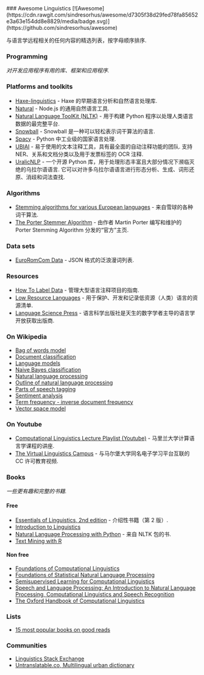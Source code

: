 <div class="github-widget" data-repo="theimpossibleastronaut/awesome-linguistics"></div>
<script async src="https://pagead2.googlesyndication.com/pagead/js/adsbygoogle.js"></script><ins class="adsbygoogle" style="display:block" data-ad-client="ca-pub-6890694312814945" data-ad-slot="5473692530" data-ad-format="auto"  data-full-width-responsive="true"></ins><script>(adsbygoogle = window.adsbygoogle || []).push({});</script>
### Awesome Linguistics
[![Awesome](https://cdn.rawgit.com/sindresorhus/awesome/d7305f38d29fed78fa85652e3a63e154dd8e8829/media/badge.svg)](https://github.com/sindresorhus/awesome)

与语言学远程相关的任何内容的精选列表，按字母顺序排序.


### Programming
*对开发应用程序有用的库、框架和应用程序.*

### Platforms and toolkits
* [Haxe-linguistics](https://github.com/sexybiggetje/haxe-linguistics) - Haxe 的早期语言分析和自然语言处理库.
* [Natural](https://github.com/NaturalNode/natural) - Node.js 的通用自然语言工具.
* [Natural Language ToolKit (NLTK)](http://www.nltk.org/) - 用于构建 Python 程序以处理人类语言数据的最完整平台.
* [Snowball](http://snowball.tartarus.org/) - Snowball 是一种可以轻松表示词干算法的语言.
* [Spacy](https://spacy.io/) - Python 中工业级的国家语言处理.
* [UBIAI](https://ubiai.tools/)  - 易于使用的文本注释工具，具有最全面的自动注释功能的团队. 支持 NER、关系和文档分类以及用于发票标签的 OCR 注释.
* [UralicNLP](https://github.com/mikahama/uralicNLP)  - 一个开源 Python 库，用于处理形态丰富且大部分情况下濒临灭绝的乌拉尔语语言. 它可以对许多乌拉尔语语言进行形态分析、生成、词形还原、消歧和词法查找.

### Algorithms
* [Stemming algorithms for various European languages](http://snowball.tartarus.org/texts/stemmersoverview.html) - 来自雪球的各种词干算法.
* [The Porter Stemmer Algorithm](http://tartarus.org/martin/PorterStemmer/) - 由作者 Martin Porter 编写和维护的 Porter Stemming Algorithm 分发的“官方”主页.

### Data sets
* [EuroRomCom Data](https://github.com/kirkins/euroromcom) - JSON 格式的泛浪漫词列表.

### Resources
* [How To Label Data](https://www.lighttag.io/how-to-label-data/) - 管理大型语言注释项目的指南.
* [Low Resource Languages](https://github.com/RIchardLitt/low-resource-languages) - 用于保护、开发和记录低资源（人类）语言的资源清单.
* [Language Science Press](https://langsci-press.org/) - 语言科学出版社是天生的数字学者主导的语言学开放获取出版商.


### On Wikipedia
* [Bag of words model](http://en.wikipedia.org/wiki/Bag-of-words_model)
* [Document classification](http://en.wikipedia.org/wiki/Document_classification)
* [Language models](http://en.wikipedia.org/wiki/Language_model)
* [Naive Bayes classification](http://en.wikipedia.org/wiki/Naive_Bayes_classifier)
* [Natural language processing](http://en.wikipedia.org/wiki/Natural_language_processing)
* [Outline of natural language processing](http://en.wikipedia.org/wiki/Outline_of_natural_language_processing)
* [Parts of speech tagging](http://en.wikipedia.org/wiki/Part-of-speech_tagging)
* [Sentiment analysis](http://en.wikipedia.org/wiki/Sentiment_analysis)
* [Term frequency - inverse document frequency](http://en.wikipedia.org/wiki/Tf%E2%80%93idf)
* [Vector space model](http://en.wikipedia.org/wiki/Vector_space_model)

### On Youtube
* [Computational Linguistics Lecture Playlist (Youtube)](https://www.youtube.com/playlist?list=PLegWUnz91WfuPebLI97-WueAP90JO-15i) - 马里兰大学计算语言学课程的讲座.
* [The Virtual Linguistics Campus](https://www.youtube.com/channel/UCaMpov1PPVXGcKYgwHjXB3g) - 与马尔堡大学同名电子学习平台互联的 CC 许可教育视频.

### Books
*一些更有趣和完整的书籍.*

#### Free
* [Essentials of Linguistics, 2nd edition](https://ecampusontario.pressbooks.pub/essentialsoflinguistics2/) - 介绍性书籍（第 2 版）.
* [Introduction to Linguistics](https://linguistics.ucla.edu/people/Kracht/courses/ling20-fall07/ling-intro.pdf)
* [Natural Language Processing with Python](http://www.nltk.org/book/) - 来自 NLTK 包的书.
* [Text Mining with R](https://www.tidytextmining.com)

#### Non free
* [Foundations of Computational Linguistics](http://books.google.com/books?id=o9iGAgAAQBAJ&dq=Foundations+of+Computational+Linguistics&hl=nl&source=gbs_navlinks_s)
* [Foundations of Statistical Natural Language Processing](https://books.google.nl/books?id=YiFDxbEX3SUC)
* [Semisupervised Learning for Computational Linguistics](http://books.google.com/books/about/Semisupervised_Learning_for_Computationa.html?id=VCd67cGB_rAC&redir_esc=y)
* [Speech and Language Processing: An Introduction to Natural Language Processing, Computational Linguistics and Speech Recognition](https://books.google.nl/books?id=fZmj5UNK8AQC)
* [The Oxford Handbook of Computational Linguistics](http://www.oxfordhandbooks.com/view/10.1093/oxfordhb/9780199276349.001.0001/oxfordhb-9780199276349)

### Lists
* [15 most popular books on good reads](http://www.goodreads.com/shelf/show/natural-language-processing)

### Communities
* [Linguistics Stack Exchange](https://linguistics.stackexchange.com/)
* [Untranslatable.co, Multilingual urban dictionary](https://untranslatable.co/)
